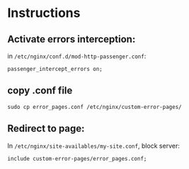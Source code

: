 # Instructions

## Activate errors interception:
in `/etc/nginx/conf.d/mod-http-passenger.conf`:
```
passenger_intercept_errors on;
```

## copy .conf file
```
sudo cp error_pages.conf /etc/nginx/custom-error-pages/
```

## Redirect to page:
In `/etc/nginx/site-availables/my-site.conf`, block server:
```
include custom-error-pages/error_pages.conf;
```
